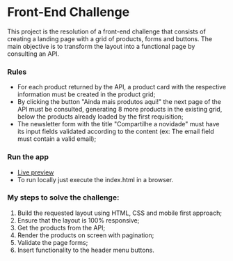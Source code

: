 # Front-End Challenge

This project is the resolution of a front-end challenge that consists of creating a landing page with a grid of products, forms and buttons. The main objective is to transform the layout into a functional page by consulting an API.

### Rules

- For each product returned by the API, a product card with the respective information must be created in the product grid;
- By clicking the button "Ainda mais produtos aqui!" the next page of the API must be consulted, generating 8 more products in the existing grid, below the products already loaded by the first requisition;
- The newsletter form with the title "Compartilhe a novidade" must have its input fields validated according to the content (ex: The email field must contain a valid email);

### Run the app

- [Live preview](https://linx-gustavo.herokuapp.com/)
- To run locally just execute the index.html in a browser.

### My steps to solve the challenge:

1. Build the requested layout using HTML, CSS and mobile first approach;
2. Ensure that the layout is 100% responsive;
3. Get the products from the API;
4. Render the products on screen with pagination;
5. Validate the page forms;
6. Insert functionality to the header menu buttons.
